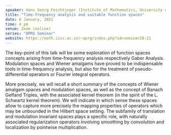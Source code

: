 ```yaml
---
speaker: Hans Georg Feichtinger (Institute of Mathematics, University of Vienna, Austria)
title: "Time-frequency analysis and suitable function spaces"
date: 6 January, 2021
time: 4 pm
venue: Zoom (online)
series: "APRG Seminar"
website: https://math.iisc.ac.in/~aprg/index.php?id=seminar20-21
---
```


The key-point of this talk will be some exploration of
function spaces concepts arising from time-frequency analysis
respectively Gabor Analysis. Modulation spaces and Wiener
amalgams have proved to be indispensable tools in time-frequency
analysis, but also for the treatment of pseudo-differential
operators or Fourier integral operators.

More precisely, we will recall a short summary of the concepts
of Wiener amalgam spaces and modulation spaces, as well as the
concept of Banach Gelfand Triples, with the associated kernel
theorem (in the spirit of the L. Schwartz kernel theorem).
We will indicate in which sense these spaces allow to
capture more precisely the mapping properties of operators
which may be unbounded in the Hilbert space setting.
The subfamily of translation and modulation invariant spaces
plays a specific role, with naturally associated regularization
operators involving smoothing by convolution and localization
by pointwise multiplication.
